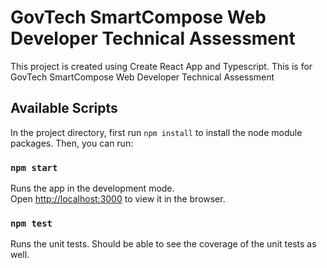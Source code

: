 # GovTech SmartCompose Web Developer Technical Assessment

This project is created using Create React App and Typescript. This is for GovTech SmartCompose Web Developer Technical Assessment

## Available Scripts

In the project directory, first run `npm install` to install the node module packages. Then, you can run:

### `npm start`

Runs the app in the development mode.\
Open [http://localhost:3000](http://localhost:3000) to view it in the browser.

### `npm test`

Runs the unit tests. Should be able to see the coverage of the unit tests as well.
